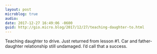 ```yaml
---
layout: post
microblog: true
audio: 
date: 2017-12-27 16:49:06 -0600
guid: http://gio.micro.blog/2017/12/27/teaching-daughter-to.html
---
```

Teaching daughter to drive. Just returned from lesson #1. Car and father-daughter relationship still undamaged. I’d call that a success. 
